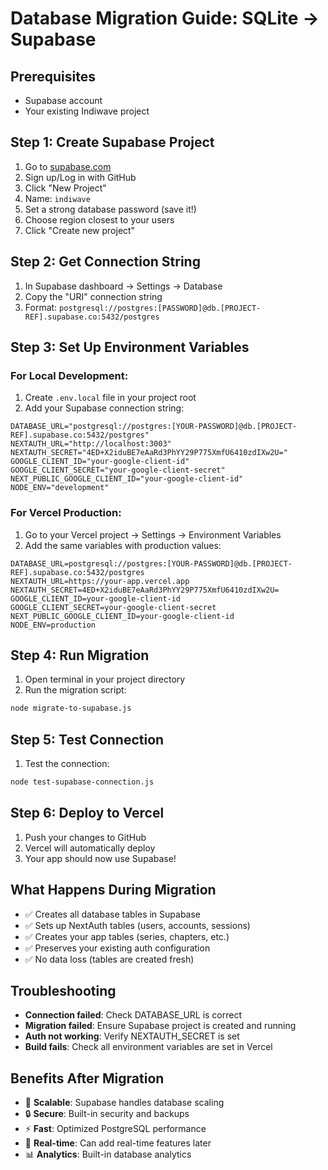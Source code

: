 # Database Migration Guide: SQLite → Supabase

## Prerequisites
- Supabase account
- Your existing Indiwave project

## Step 1: Create Supabase Project
1. Go to [supabase.com](https://supabase.com)
2. Sign up/Log in with GitHub
3. Click "New Project"
4. Name: `indiwave`
5. Set a strong database password (save it!)
6. Choose region closest to your users
7. Click "Create new project"

## Step 2: Get Connection String
1. In Supabase dashboard → Settings → Database
2. Copy the "URI" connection string
3. Format: `postgresql://postgres:[PASSWORD]@db.[PROJECT-REF].supabase.co:5432/postgres`

## Step 3: Set Up Environment Variables

### For Local Development:
1. Create `.env.local` file in your project root
2. Add your Supabase connection string:
```
DATABASE_URL="postgresql://postgres:[YOUR-PASSWORD]@db.[PROJECT-REF].supabase.co:5432/postgres"
NEXTAUTH_URL="http://localhost:3003"
NEXTAUTH_SECRET="4ED+X2iduBE7eAaRd3PhYY29P775XmfU6410zdIXw2U="
GOOGLE_CLIENT_ID="your-google-client-id"
GOOGLE_CLIENT_SECRET="your-google-client-secret"
NEXT_PUBLIC_GOOGLE_CLIENT_ID="your-google-client-id"
NODE_ENV="development"
```

### For Vercel Production:
1. Go to your Vercel project → Settings → Environment Variables
2. Add the same variables with production values:
```
DATABASE_URL=postgresql://postgres:[YOUR-PASSWORD]@db.[PROJECT-REF].supabase.co:5432/postgres
NEXTAUTH_URL=https://your-app.vercel.app
NEXTAUTH_SECRET=4ED+X2iduBE7eAaRd3PhYY29P775XmfU6410zdIXw2U=
GOOGLE_CLIENT_ID=your-google-client-id
GOOGLE_CLIENT_SECRET=your-google-client-secret
NEXT_PUBLIC_GOOGLE_CLIENT_ID=your-google-client-id
NODE_ENV=production
```

## Step 4: Run Migration
1. Open terminal in your project directory
2. Run the migration script:
```bash
node migrate-to-supabase.js
```

## Step 5: Test Connection
1. Test the connection:
```bash
node test-supabase-connection.js
```

## Step 6: Deploy to Vercel
1. Push your changes to GitHub
2. Vercel will automatically deploy
3. Your app should now use Supabase!

## What Happens During Migration
- ✅ Creates all database tables in Supabase
- ✅ Sets up NextAuth tables (users, accounts, sessions)
- ✅ Creates your app tables (series, chapters, etc.)
- ✅ Preserves your existing auth configuration
- ✅ No data loss (tables are created fresh)

## Troubleshooting
- **Connection failed**: Check DATABASE_URL is correct
- **Migration failed**: Ensure Supabase project is created and running
- **Auth not working**: Verify NEXTAUTH_SECRET is set
- **Build fails**: Check all environment variables are set in Vercel

## Benefits After Migration
- 🚀 **Scalable**: Supabase handles database scaling
- 🔒 **Secure**: Built-in security and backups
- ⚡ **Fast**: Optimized PostgreSQL performance
- 🔄 **Real-time**: Can add real-time features later
- 📊 **Analytics**: Built-in database analytics
